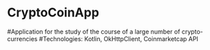 # CryptoCoinApp
#Application for the study of the course of a large number of crypto-currencies
#Technologies: Kotlin, OkHttpClient, Coinmarketcap API
